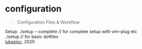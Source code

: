 # configuration

> Configuration Files & Workflow

Setup:
	./setup --complete // for complete setup with vim-plug etc \
	./setup // for basic dotfiles \
[lukasjoc](https://lukasjoc.com/about), 2020
